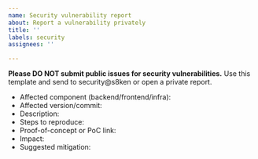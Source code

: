 ```yaml
---
name: Security vulnerability report
about: Report a vulnerability privately
title: ''
labels: security
assignees: ''

---
```


**Please DO NOT submit public issues for security vulnerabilities.** Use this template and send to security@s8ken or open a private report.

- Affected component (backend/frontend/infra):
- Affected version/commit:
- Description:
- Steps to reproduce:
- Proof-of-concept or PoC link:
- Impact:
- Suggested mitigation:
